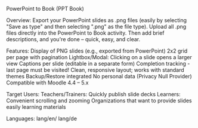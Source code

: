PowerPoint to Book (PPT Book)

Overview:
Export your PowerPoint slides as .png files (easily by selecting "Save as type" and then selecting ".png" as the file type). 
Upload all .png files directly into the PowerPoint to Book activity. Then add brief descriptions, and you're done – quick, easy, and clear.

Features:
Display of PNG slides (e.g., exported from PowerPoint)
2x2 grid per page with pagination
Lightbox/Modal: Clicking on a slide opens a larger view
Captions per slide (editable in a separate form)
Completion tracking - last page must be visited!
Clean, responsive layout; works with standard themes
Backup/Restore integrated
No personal data (Privacy Null Provider)
Compatible with Moodle 4.4 – 5.x

Target Users:
Teachers/Trainers: Quickly publish slide decks
Learners: Convenient scrolling and zooming
Organizations that want to provide slides easily learning materials

Languages: lang/en/ lang/de
